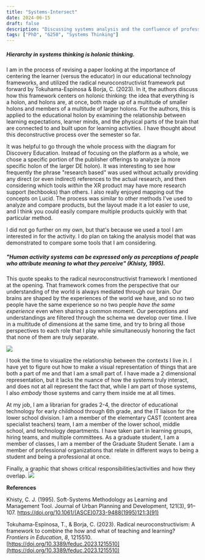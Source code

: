 ```yaml
---
title: "Systems-Intersect"
date: 2024-06-15
draft: false
description: "Discussing systems analysis and the confluence of professional systems."
tags: ["PhD", "6250", "Systems Thinking"]
---
```

##### Hierarchy in systems thinking is holonic thinking. 

I am in the process of revising a paper looking at the importance of centering the learner (versus the educator) in our educational technology frameworks, and utilized the radical neuroconstructivist framework put forward by Tokuhama-Espinosa & Borja, C. (2023). In it, the authors discuss how this framework centers on holonic thinking: the idea that everything is a holon, and holons are, at once, both made up of a multitude of smaller holons and members of a multitude of larger holons. For the authors, this is applied to the educational holon by examining the relationship between learning expectations, learner minds, and the physical parts of the brain that are connected to and built upon for learning activities. I have thought about this deconstructive process over the semester so far. 

It was helpful to go through the whole process with the diagram for Discovery Education. Instead of focusing on the platform as a whole, we chose a specific portion of the publisher offerings to analyze (a more specific holon of the larger DE holon). It was interesting to see how frequently the phrase "research based" was used without actually providing any direct (or even indirect) references to the actual research, and then considering which tools *within* the XR product may have more research support (techbooks) than others. I also really enjoyed mapping out the concepts on Lucid. The process was similar to other methods I've used to analyze and compare products, but the layout made it a lot easier to use, and I think you could easily compare multiple products quickly with that particular method. 

I did not go further on my own, but that's because we used a tool I am interested in for the activity. I do plan on taking the analysis model that was demonstrated to compare some tools that I am considering.
##### "Human activity systems can be expressed only as perceptions of people who attribute meaning to what they perceive" (Khisty, 1995).

This quote speaks to the radical neuroconstructivist framework I mentioned at the opening. That framework comes from the perspective that our understanding of the world is always mediated through our brain. Our brains are shaped by the experiences of the world we have, and so no two people have the same experience so no two people *have the same experience* even when sharing a common moment. Our perceptions and understandings are filtered through the schema we develop over time. I live in a multitude of dimensions at the same time, and try to bring all those perspectives to each role that I play while simultaneously honoring the fact that none of them are truly separate. 

![](https://lucid.app/publicSegments/view/7d5a811f-c984-4423-bd57-3b35511a9cd2/image.png)

I took the time to visualize the relationship between the contexts I live in. I have yet to figure out how to make a visual representation of things that are both a part of me and that I am a small part of. I have made a 2 dimensional representation, but it lacks the nuance of how the systems truly interact, and does not at all represent the fact that, while I am part of those systems, I also *embody* those systems and carry them inside me at all times. 

At my job, I am a librarian for grades 2-4, the director of educational technology for early childhood through 6th grade, and the IT liaison for the lower school division. I am a member of the elementary CAST (content area specialist teachers) team, I am a member of the lower school, middle school, and technology departments. I have taken part in learning groups, hiring teams, and multiple committees. As a graduate student, I am a member of classes, I am a member of the Graduate Student Senate. I am a member of professional organizations that relate in different ways to being a student and being a professional at once. 

Finally, a graphic that shows critical responsibilities/activities and how they overlap.
![](https://lucid.app/publicSegments/view/5e4e482d-e5e4-45ac-af70-afe10ef7b504/image.png)

**References**

Khisty, C. J. (1995). Soft-Systems Methodology as Learning and Management Tool. Journal of Urban Planning and Development, 121(3), 91–107. https://doi.org/10.1061/(ASCE)0733-9488(1995)121:3(91) 

Tokuhama-Espinosa, T., & Borja, C. (2023). Radical neuroconstructivism: A framework to combine the how and what of teaching and learning? _Frontiers in Education_, _8_, 1215510. [https://doi.org/10.3389/feduc.2023.1215510](https://doi.org/10.3389/feduc.2023.1215510)